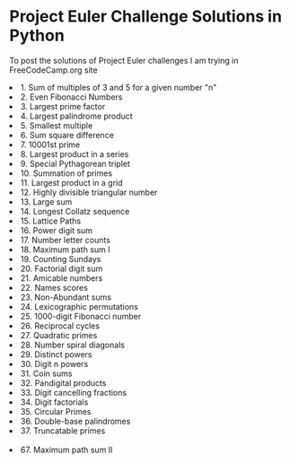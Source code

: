 # Project Euler Challenge Solutions in Python
To post the solutions of Project Euler challenges I am trying in FreeCodeCamp.org site

<td>
  <li>1. Sum of multiples of 3 and 5 for a given number "n"</li>
  <li>2. Even Fibonacci Numbers</li>
  <li>3. Largest prime factor</li>
  <li>4. Largest palindrome product</li>
  <li>5. Smallest multiple</li>
  <li>6. Sum square difference</li>
  <li>7. 10001st prime</li>
  <li>8. Largest product in a series</li>
  <li>9. Special Pythagorean triplet</li>
  <li>10. Summation of primes</li>
  <li>11. Largest product in a grid</li>
  <li>12. Highly divisible triangular number</li>
  <li>13. Large sum</li>
  <li>14. Longest Collatz sequence</li>
  <li>15. Lattice Paths</li>
  <li>16. Power digit sum</li>
  <li>17. Number letter counts</li>
  <li>18. Maximum path sum I</li>
  <li>19. Counting Sundays</li>
  <li>20. Factorial digit sum</li>
  <li>21. Amicable numbers</li>
  <li>22. Names scores</li>
  <li>23. Non-Abundant sums</li>
  <li>24. Lexicographic permutations</li>
  <li>25. 1000-digit Fibonacci number</li>
  <li>26. Reciprocal cycles</li>
  <li>27. Quadratic primes</li>
  <li>28. Number spiral diagonals</li>
  <li>29. Distinct powers</li>
  <li>30. Digit n powers</li>
  <li>31. Coin sums</li>
  <li>32. Pandigital products</li>
  <li>33. Digit cancelling fractions</li>
  <li>34. Digit factorials</li>
  <li>35. Circular Primes</li>
  <li>36. Double-base palindromes</li>
  <li>37. Truncatable primes</li>
  
  <br/>
  <li>67. Maximum path sum II</li>
</td>
